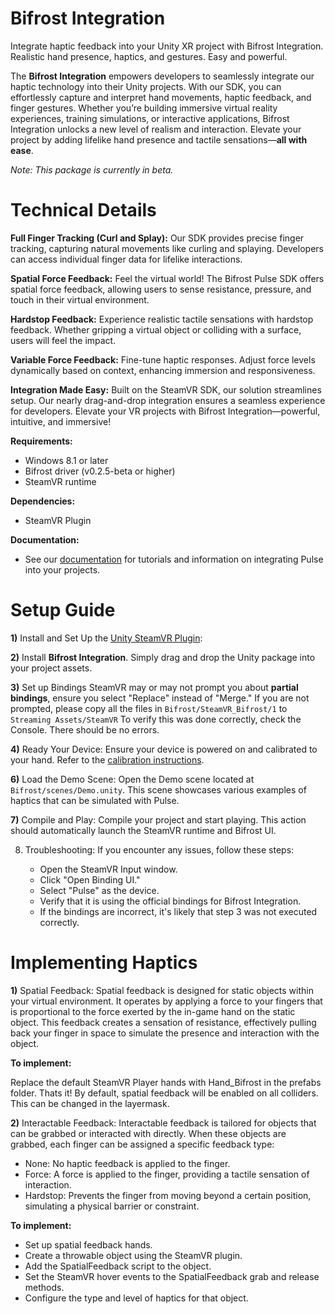 # Bifrost Integration

Integrate haptic feedback into your Unity XR project with Bifrost Integration. Realistic hand presence, haptics, and gestures. Easy and powerful.

The **Bifrost Integration** empowers developers to seamlessly integrate our haptic technology into their Unity projects. With our SDK, you can effortlessly capture and interpret hand movements, haptic feedback, and finger gestures. Whether you’re building immersive virtual reality experiences, training simulations, or interactive applications, Bifrost Integration unlocks a new level of realism and interaction. Elevate your project by adding lifelike hand presence and tactile sensations—**all with ease**.

_Note: This package is currently in beta._

# Technical Details

**Full Finger Tracking (Curl and Splay):** Our SDK provides precise finger tracking, capturing natural movements like curling and splaying. Developers can access individual finger data for lifelike interactions.

**Spatial Force Feedback:** Feel the virtual world! The Bifrost Pulse SDK offers spatial force feedback, allowing users to sense resistance, pressure, and touch in their virtual environment.

**Hardstop Feedback:** Experience realistic tactile sensations with hardstop feedback. Whether gripping a virtual object or colliding with a surface, users will feel the impact.

**Variable Force Feedback:** Fine-tune haptic responses. Adjust force levels dynamically based on context, enhancing immersion and responsiveness.

**Integration Made Easy:** Built on the SteamVR SDK, our solution streamlines setup. Our nearly drag-and-drop integration ensures a seamless experience for developers. Elevate your VR projects with Bifrost Integration—powerful, intuitive, and immersive!

**Requirements:**
- Windows 8.1 or later
- Bifrost driver (v0.2.5-beta or higher)
- SteamVR runtime

**Dependencies:**
- SteamVR Plugin

**Documentation:**
- See our [documentation](https://www.bifrostvr.com/pulse/docs) for tutorials and information on integrating Pulse into your projects.

# Setup Guide

**1)** Install and Set Up the [Unity SteamVR Plugin](https://assetstore.unity.com/packages/tools/integration/steamvr-plugin-32647):

**2)** Install **Bifrost Integration**.
Simply drag and drop the Unity package into your project assets.

**3)** Set up Bindings
SteamVR may or may not prompt you about **partial bindings**, ensure you select "Replace" instead of "Merge."
If you are not prompted, please copy all the files in `Bifrost/SteamVR_Bifrost/1` to `Streaming Assets/SteamVR`
To verify this was done correctly, check the Console. There should be no errors.

**4)** Ready Your Device:
Ensure your device is powered on and calibrated to your hand. Refer to the [calibration instructions](https://www.bifrostvr.com/pulse/driver).

**6)** Load the Demo Scene:
Open the Demo scene located at `Bifrost/scenes/Demo.unity`. This scene showcases various examples of haptics that can be simulated with Pulse.

**7)** Compile and Play:
Compile your project and start playing. This action should automatically launch the SteamVR runtime and Bifrost UI.

8) Troubleshooting:
	If you encounter any issues, follow these steps:

	- Open the SteamVR Input window.
	- Click "Open Binding UI."
	- Select "Pulse" as the device.
	- Verify that it is using the official bindings for Bifrost Integration.
	- If the bindings are incorrect, it's likely that step 3 was not executed correctly.


# Implementing Haptics

**1)** Spatial Feedback:
Spatial feedback is designed for static objects within your virtual environment. It operates by applying a force to your fingers that is proportional to the force exerted by the in-game hand on the static object. This feedback creates a sensation of resistance, effectively pulling back your finger in space to simulate the presence and interaction with the object.

**To implement:**

Replace the default SteamVR Player hands with Hand_Bifrost in the prefabs folder. Thats it! 
By default, spatial feedback will be enabled on all colliders. This can be changed in the layermask.

**2)** Interactable Feedback:
Interactable feedback is tailored for objects that can be grabbed or interacted with directly. When these objects are grabbed, each finger can be assigned a specific feedback type:

- None: No haptic feedback is applied to the finger.
- Force: A force is applied to the finger, providing a tactile sensation of interaction.
- Hardstop: Prevents the finger from moving beyond a certain position, simulating a physical barrier or constraint.

**To implement:**

- Set up spatial feedback hands. 
- Create a throwable object using the SteamVR plugin.
- Add the SpatialFeedback script to the object.
- Set the SteamVR hover events to the SpatialFeedback grab and release methods.
- Configure the type and level of haptics for that object.
